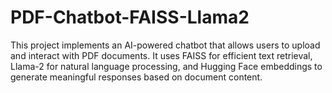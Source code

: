 # PDF-Chatbot-FAISS-Llama2
This project implements an AI-powered chatbot that allows users to upload and interact with PDF documents. It uses FAISS for efficient text retrieval, Llama-2 for natural language processing, and Hugging Face embeddings to generate meaningful responses based on document content.
